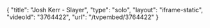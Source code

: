 {
    "title": "Josh Kerr - Slayer",
    "type": "solo",
    "layout": "iframe-static",
    "videoId": "3764422",
    "url": "\/tvpembed\/3764422"
}